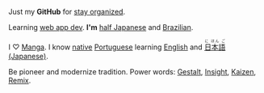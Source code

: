 Just my **GitHub** for
[stay organized](http://www.youtube.com/watch?v=s8yT8Eh_efE). 

Learning [web app dev](http://www.sitepoint.com/long-live-web-app/). 
**I'm** [half Japanese](http://en.wikipedia.org/wiki/H%C4%81fu) and [Brazilian](http://en.wikipedia.org/wiki/Japanese_Brazilian).

I ♡ [Manga](https//www.youtube.com/watch?v=sF1zusDQo88).
I know [native](http://en.wikipedia.org/wiki/Native_language) [Portuguese](https://en.wikipedia.org/wiki/Portuguese_language) learning [English](http://en.wikipedia.org/wiki/English_language) and [<ruby>日本語<rt>に ほん ご</ruby> (Japanese)](http://en.wikipedia.org/wiki/Japanese_language). 

Be pioneer and modernize tradition. Power words: [Gestalt](http://www.youtube.com/watch?v=LlzuJqZ797U), [Insight](http://www.youtube.com/watch?v=LlzuJqZ797U), [Kaizen](http://www.youtube.com/watch?v=jRdTFis4-3Q), [Remix](http://everythingisaremix.info/watch-the-series/). 





